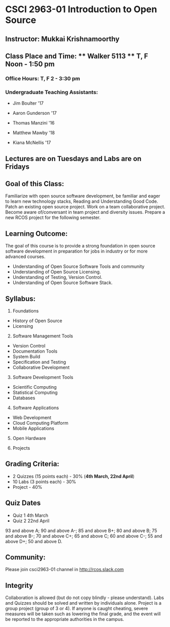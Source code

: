 # CSCI 2963-01 Introduction to Open Source
## Instructor: Mukkai Krishnamoorthy
## Class Place and Time: ** Walker 5113 ** T, F  Noon - 1:50 pm
### Office Hours: T, F 2 - 3:30 pm

### Undergraduate Teaching Assistants:

- Jim Boulter '17

-  Aaron Gunderson '17

- Thomas Manzini '16

- Matthew Mawby '18

- Kiana McNellis '17

##  Lectures are on Tuesdays and Labs are on Fridays

## Goal of this Class:

Familiarize with open source software development, be familiar and eager to learn new technology stacks,
Reading and Understanding Good Code.
Patch an existing open source project. Work on a team collaborative project. Become aware of/conversant in team project and diversity issues. Prepare a new RCOS project for the following semester.

## Learning Outcome:

The goal of this course is to provide a strong foundation in open source software development
in preparation for jobs in industry or for more advanced courses.

- Understanding of Open Source Software Tools and community
- Understanding of Open Source Licensing.
- Understanding of Testing, Version Control.
- Understanding of Open Source Software Stack.

## Syllabus:

1. Foundations
  -  History of Open Source
   - Licensing

2. Software Management Tools
  - Version Control
  - Documentation Tools
  - System Build
  - Specification and Testing
  - Collaborative Development

3. Software Development  Tools
  - Scientific Computing
  - Statistical Computing
  - Databases

4. Software Applications
  - Web Development
  - Cloud Computing Platform
  - Mobile Applications
 
5. Open Hardware

6. Projects

## Grading Criteria:

- 2 Quizzes (15 points each) - 30%  (**4th March, 22nd April**)
- 10 Labs (3 points each) - 30%
- Project - 40%

## Quiz Dates

- Quiz 1 4th March
- Quiz 2 22nd April

93 and above A; 90 and above A-; 85 and above B+; 80 and above B; 75 and above B-; 70 and above C+; 65 and above C; 60 and above C-; 55 and above D+; 50 and above D.

## Community:

Please join csci2963-01 channel in http://rcos.slack.com 

## Integrity

Collaboration is allowed (but do not copy blindly - please understand). Labs and Quizzes should be solved and written by individuals alone. 
Project is a group project (group of 3 or 4).
If anyone is caught cheating, severe measures will be taken such as lowering the final grade, and the event will be reported to the appropriate authorities in the campus.
